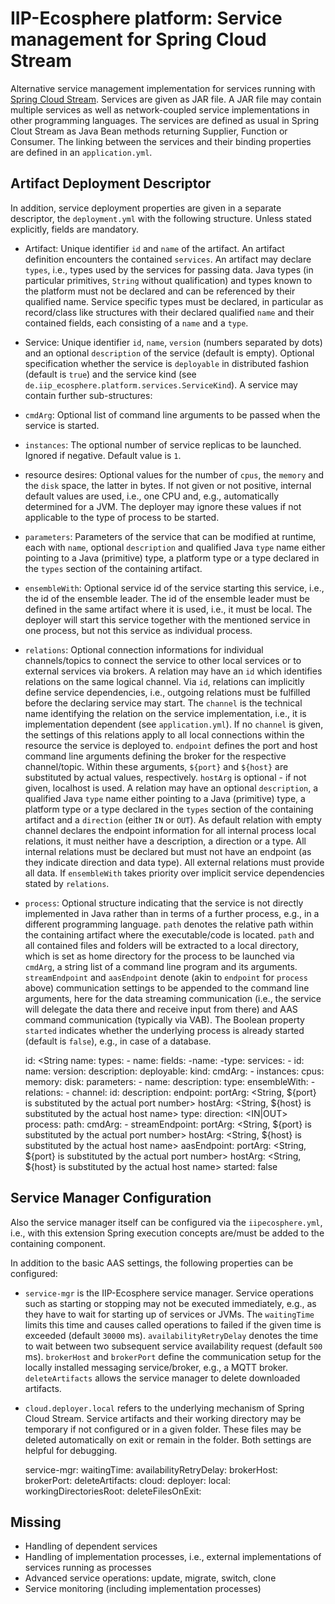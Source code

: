 # IIP-Ecosphere platform: Service management for Spring Cloud Stream

Alternative service management implementation for services running with [Spring Cloud Stream](https://spring.io/projects/spring-cloud-stream). Services are given as JAR file. A JAR file may contain multiple services as well as network-coupled service implementations in other programming languages. The services are defined as usual in Spring Clout Stream as Java Bean methods returning Supplier, Function or Consumer. The linking between the services and their binding properties are defined in an `application.yml`. 

## Artifact Deployment Descriptor

In addition, service deployment properties are given in a separate descriptor, the `deployment.yml` with the following structure. Unless stated explicitly, fields are mandatory.
* Artifact: Unique identifier `id` and `name` of the artifact. An artifact definition encounters the contained `services`. An artifact may declare `types`, i.e., types used by the services for passing data. Java types (in particular primitives, `String` without qualification) and types known to the platform must not be declared and can be referenced by their qualified name. Service specific types must be declared, in particular as record/class like structures with their declared qualified `name` and their contained fields, each consisting of a `name` and a `type`.
* Service: Unique identifier `id`, `name`, `version` (numbers separated by dots) and an optional `description` of the service (default is empty). Optional specification whether the service is `deployable` in distributed fashion (default is `true`) and the service kind (see `de.iip_ecosphere.platform.services.ServiceKind`). A service may contain further sub-structures:
* `cmdArg`: Optional list of command line arguments to be passed when the service is started. 
* `instances`: The optional number of service replicas to be launched. Ignored if negative. Default value is `1`.
* resource desires: Optional values for the number of `cpus`, the `memory` and the `disk` space, the latter in bytes. If not given or not positive, internal default values are used, i.e., one CPU and, e.g., automatically determined for a JVM. The deployer may ignore these values if not applicable to the type of process to be started.
* `parameters`: Parameters of the service that can be modified at runtime, each with `name`, optional `description` and qualified Java `type` name either pointing to a Java (primitive) type, a platform type or a type declared in the `types` section of the containing artifact.
* `ensembleWith`: Optional service id of the service starting this service, i.e., the id of the ensemble leader. The id of the ensemble leader must be defined in the same artifact where it is used, i.e., it must be local. The deployer will start this service together with the mentioned service in one process, but not this service as individual process.
* `relations`: Optional connection informations for individual channels/topics to connect the service to other local services or to external services via brokers. A relation may have an `id` which identifies relations on the same logical channel. Via `id`, relations can implicitly define service dependencies, i.e., outgoing relations must be fulfilled before the declaring service may start. The `channel` is the technical name identifying the relation on the service implementation, i.e., it is implementation dependent (see `application.yml`). If no `channel` is given, the settings of this relations apply to all local connections within the resource the service is deployed to. `endpoint` defines the port and host command line arguments defining the broker for the respective channel/topic. Within these arguments, `${port}` and `${host}` are substituted by actual values, respectively. `hostArg` is optional - if not given, localhost is used. A relation may have an  optional `description`, a qualified Java `type` name either pointing to a Java (primitive) type, a platform type or a type declared in the `types` section of the containing artifact and a `direction` (either `IN` or `OUT`). As default relation with empty channel declares the endpoint information for all internal process local relations, it must neither have a description, a direction or a type. All internal relations must be declared but must not have an endpoint (as they indicate direction and data type). All external relations must provide all data. If `ensembleWith` takes priority over implicit service dependencies stated by `relations`.
* `process`: Optional structure indicating that the service is not directly implemented in Java rather than in terms of a further process, e.g., in a different programming language. `path` denotes the relative path within the containing artifact where the executable/code is located. `path` and all contained files and folders will be extracted to a local directory, which is set as home directory for the process to be launched via `cmdArg`, a string list of a command line program and its arguments. `streamEndpoint` and `aasEndpoint` denote (akin to `endpoint` for `process` above) communication settings to be appended to the command line arguments, here for the data streaming communication (i.e., the service will delegate the data there and receive input from there) and AAS command communication (typically via VAB). The Boolean property `started` indicates whether the underlying
process is already started (default is `false`), e.g., in case of a database.

    id: <String
    name: <String>
    types:
      - name: <QString>
        fields:
          -name: <String>
          -type: <QString>
    services:
      - id: <String>
        name: <String>
        version: <VersionString>
        description: <String>
        deployable: <Boolean>
        kind: <value from de.iip_ecosphere.platform.services.ServiceKind>
        cmdArg: 
          - <String>
        instances: <Integer>
        cpus: <Integer>
        memory: <Integer>
        disk: <Integer>
        parameters:
          - name: <String>
            description: <String>
            type: <QString>
        ensembleWith:
          - <String>
        relations:
          - channel: <String>
            id: <String>
            description: <String>
            endpoint:
              portArg: <String, ${port} is substituted by the actual port number>
              hostArg: <String, ${host} is substituted by the actual host name>
            type: <QString>
            direction: <IN|OUT>
        process:
          path: <String>
          cmdArg:
            - <String>
          streamEndpoint:
            portArg: <String, ${port} is substituted by the actual port number>
            hostArg: <String, ${host} is substituted by the actual host name>
          aasEndpoint:
            portArg: <String, ${port} is substituted by the actual port number>
            hostArg: <String, ${host} is substituted by the actual host name>
          started: false

## Service Manager Configuration

Also the service manager itself can be configured via the ``iipecosphere.yml``, i.e., with this extension Spring execution concepts are/must be added to the containing component.

In addition to the basic AAS settings, the following properties can be configured:
* `service-mgr` is the IIP-Ecosphere service manager. Service operations such as starting or stopping may not be executed immediately, e.g., as they have to wait for starting up of services or JVMs. The `waitingTime` limits this time and causes called operations to failed if the given time is exceeded (default `30000` ms). `availabilityRetryDelay` denotes the time to wait between two subsequent service availability request (default `500` ms). `brokerHost` and `brokerPort` define the communication setup for the locally installed messaging service/broker, e.g., a MQTT broker. `deleteArtifacts` allows the service manager to delete downloaded artifacts.
* `cloud.deployer.local` refers to the underlying mechanism of Spring Cloud Stream. Service artifacts and their working directory may be temporary if not configured or in a given folder. These files may be deleted automatically on exit or remain in the folder. Both settings are helpful for debugging.

    service-mgr:
      waitingTime: <Integer>
      availabilityRetryDelay: <Integer>
      brokerHost: <String>
      brokerPort: <Integer>
      deleteArtifacts: <Boolean>
    cloud:
      deployer:
        local:
          workingDirectoriesRoot: <Folder>
          deleteFilesOnExit: <Boolean>
      
## Missing
* Handling of dependent services
* Handling of implementation processes, i.e., external implementations of services running as processes
* Advanced service operations: update, migrate, switch, clone
* Service monitoring (including implementation processes)
